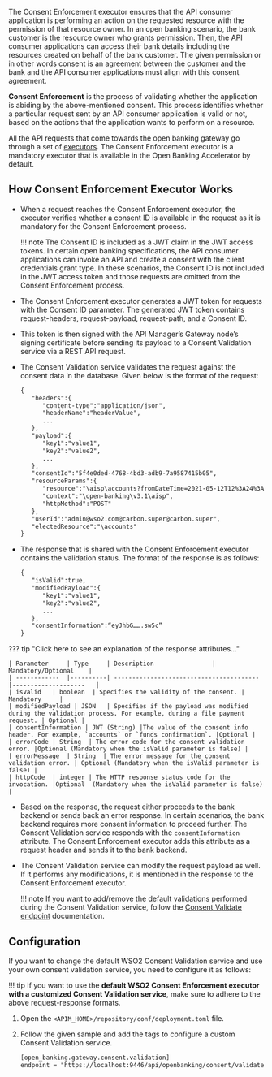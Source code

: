The Consent Enforcement executor ensures that the API consumer application is performing an action on the requested 
resource with the permission of that resource owner. In an open banking scenario, the bank customer is the resource 
owner who grants permission. Then, the API consumer applications can access their bank details including the 
resources created on behalf of the bank customer. The given permission or in other words consent is an agreement 
between the customer and the bank and the API consumer applications must align with this consent agreement. 

**Consent Enforcement** is the process of validating whether the application is abiding by the above-mentioned consent. 
This process identifies whether a particular request sent by an API consumer application is valid or not, based on the 
actions that the application wants to perform on a resource. 

All the API requests that come towards the open banking gateway go through a set of 
[executors](custom-gateway-executor.md). The Consent Enforcement executor is a mandatory executor that is available in 
the Open Banking Accelerator by default.

## How Consent Enforcement Executor Works

- When a request reaches the Consent Enforcement executor, the executor verifies whether a consent ID is available in 
the request as it is mandatory for the Consent Enforcement process.
    
    !!! note
        The Consent ID is included as a JWT claim in the JWT access tokens. In certain open banking specifications, the 
        API consumer applications can invoke an API and create a consent with the client credentials grant type. In 
        these scenarios, the Consent ID is not included in the JWT access token and those requests are omitted from the 
        Consent Enforcement process. 
        
- The Consent Enforcement executor generates a JWT token for requests with the Consent ID parameter. The generated JWT 
token contains request-headers, request-payload, request-path, and a Consent ID. 

- This token is then signed with the API Manager’s Gateway node’s signing certificate before sending its payload to a 
Consent Validation service via a REST API request. 

- The Consent Validation service validates the request against the consent data in the database. Given below is the 
format of the request:

    ``` xml
    {
       "headers":{
          "content-type":"application/json",
          "headerName":"headerValue",
          ...
       },
       "payload":{
          "key1":"value1",
          "key2":"value2",
          ...
       },
       "consentId":"5f4e0ded-4768-4bd3-adb9-7a9587415b05",
       "resourceParams":{
          "resource":"\aisp\accounts?fromDateTime=2021-05-12T12%3A24%3A50.799%2B05%3A30&toDateTime=2021-05-12T12%3A24%3A50.799%2B05%3A30",
          "context":"\open-banking\v3.1\aisp",
          "httpMethod":"POST"
       },
       "userId":"admin@wso2.com@carbon.super@carbon.super",
       "electedResource":"\accounts"
    }
    ```

- The response that is shared with the Consent Enforcement executor contains the validation status. The format of the 
response is as follows:

    ``` xml
    {
       "isValid":true,
       "modifiedPayload":{
          "key1":"value1",
          "key2":"value2",
          ...
       },
       "consentInformation":“eyJhbG…….sw5c”
    }
    ```

??? tip "Click here to see an explanation of the response attributes..."
    
    | Parameter  	| Type     | Description 				| Mandatory/Optional	|
    | ------------	|----------| ----------------------------------------	|--------------------	|
    | isValid	| boolean  | Specifies the validity of the consent.	| Mandatory		|
    | modifiedPayload | JSON   | Specifies if the payload was modified during the validation process. For example, during a file payment request. | Optional |
    | consentInformation | JWT (String) |The value of the consent info header. For example, `accounts` or `funds confirmation`. |Optional |
    | errorCode	| String  | The error code for the consent validation error. |Optional (Mandatory when the isValid parameter is false) |
    | errorMessage	| String  | The error message for the consent validation error. | Optional (Mandatory when the isValid parameter is false) |
    | httpCode	| integer | The HTTP response status code for the invocation. |Optional  (Mandatory when the isValid parameter is false) |
         
- Based on the response, the request either proceeds to the bank backend or sends back an error response. In certain 
scenarios, the bank backend requires more consent information to proceed further. The Consent Validation service 
responds with the `consentInformation` attribute. The Consent Enforcement executor adds this attribute as a request header 
and sends it to the bank backend. 

- The Consent Validation service can modify the request payload as well. If it performs any modifications, it is 
mentioned in the response to the Consent Enforcement executor.

    !!! note
        If you want to add/remove the default validations performed during the Consent Validation service, follow 
        the [Consent Validate endpoint](consent-management-validate.md) documentation.

## Configuration               
If you want to change the default WSO2 Consent Validation service and use your own consent validation service, you need 
to configure it as follows:

!!! tip 
    If you want to use the **default WSO2 Consent Enforcement executor with a customized Consent Validation service**, make 
    sure to adhere to the above request-response formats. 

1. Open the `<APIM_HOME>/repository/conf/deployment.toml` file.
2. Follow the given sample and add the tags to configure a custom Consent Validation service.

   ``` xml
   [open_banking.gateway.consent.validation]
   endpoint = "https://localhost:9446/api/openbanking/consent/validate"
   ```
